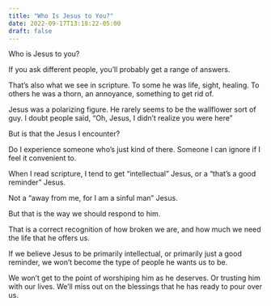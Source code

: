 ```yaml
---
title: "Who Is Jesus to You?"
date: 2022-09-17T13:18:22-05:00
draft: false
---
```


Who is Jesus to you?

If you ask different people, you’ll probably get a range of answers.

That’s also what we see in scripture. To some he was life, sight, healing. To others he was a thorn, an annoyance, something to get rid of.

Jesus was a polarizing figure. He rarely seems to be the wallflower sort of guy. I doubt people said, “Oh, Jesus, I didn’t realize you were here”

But is that the Jesus I encounter?

Do I experience someone who’s just kind of there. Someone I can ignore if I feel it convenient to.

When I read scripture, I tend to get “intellectual” Jesus, or a “that’s a good reminder” Jesus.

Not a “away from me, for I am a sinful man” Jesus.

But that is the way we should respond to him.

That is a correct recognition of how broken we are, and how much we need the life that he offers us.

If we believe Jesus to be primarily intellectual, or primarily just a good reminder, we won’t become the type of people he wants us to be.

We won’t get to the point of worshiping him as he deserves. Or trusting him with our lives. We’ll miss out on the blessings that he has ready to pour over us.
